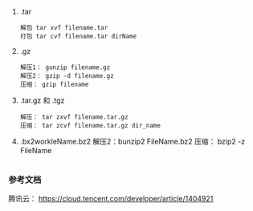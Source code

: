 1. .tar
    ```
    解包 tar xvf filename.tar
    打包 tar cvf filename.tar dirName
    ```

2. .gz
    ```
    解压1： gunzip filename.gz
    解压2： gzip -d filename.gz
    压缩： gzip filename
    ```

3. .tar.gz 和 .tgz
    ```
    解压： tar zxvf filename.tar.gz
    压缩： tar zcvf filename.tar.gz dir_name
    ```

4. .bx2workleName.bz2
    解压2：bunzip2 FileName.bz2
    压缩： bzip2 -z FileName
    ```

### 参考文档
腾讯云： https://cloud.tencent.com/developer/article/1404921

